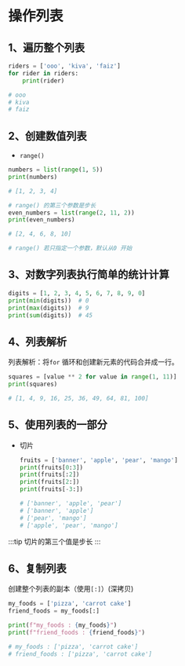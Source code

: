 # 操作列表

## 1、遍历整个列表

```python
riders = ['ooo', 'kiva', 'faiz']
for rider in riders:
    print(rider)

# ooo
# kiva
# faiz
```

## 2、创建数值列表

- `range()`

```python
numbers = list(range(1, 5))
print(numbers)

# [1, 2, 3, 4]

# range() 的第三个参数是步长
even_numbers = list(range(2, 11, 2))
print(even_numbers)

# [2, 4, 6, 8, 10]

# range() 若只指定一个参数，默认从0 开始
```

## 3、对数字列表执行简单的统计计算

```python
digits = [1, 2, 3, 4, 5, 6, 7, 8, 9, 0]
print(min(digits))  # 0
print(max(digits))  # 9
print(sum(digits))  # 45
```

## 4、列表解析

列表解析：将`for` 循环和创建新元素的代码合并成一行。

```python
squares = [value ** 2 for value in range(1, 11)]
print(squares)

# [1, 4, 9, 16, 25, 36, 49, 64, 81, 100]
```

## 5、使用列表的一部分

- 切片

  ```python
  fruits = ['banner', 'apple', 'pear', 'mango']
  print(fruits[0:3])
  print(fruits[:2])
  print(fruits[2:])
  print(fruits[-3:])

  # ['banner', 'apple', 'pear']
  # ['banner', 'apple']
  # ['pear', 'mango']
  # ['apple', 'pear', 'mango']
  ```

:::tip
切片的第三个值是步长
:::

## 6、复制列表

创建整个列表的副本（使用`[:]`）(深拷贝)

```python
my_foods = ['pizza', 'carrot cake']
friend_foods = my_foods[:]

print(f"my_foods : {my_foods}")
print(f"friend_foods : {friend_foods}")

# my_foods : ['pizza', 'carrot cake']
# friend_foods : ['pizza', 'carrot cake']
```
